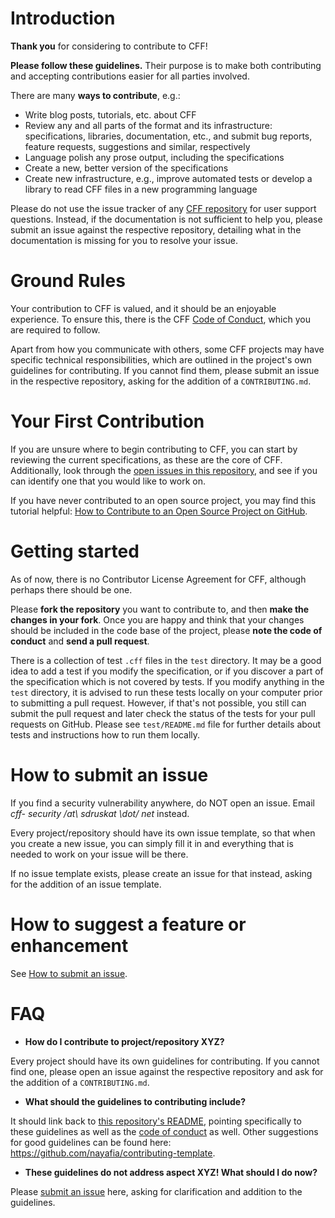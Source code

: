 # Introduction

**Thank you** for considering to contribute to CFF!

**Please follow these guidelines.** Their purpose is to make both contributing and accepting contributions easier for all parties involved.

There are many **ways to contribute**, e.g.:

- Write blog posts, tutorials, etc. about CFF
- Review any and all parts of the format and its infrastructure: specifications, libraries, documentation, etc., and submit bug reports, feature requests, suggestions and similar, respectively
- Language polish any prose output, including the specifications
- Create a new, better version of the specifications
- Create new infrastructure, e.g., improve automated tests or develop a library to read CFF files in a new programming language

Please do not use the issue tracker of any 
[CFF repository](https://github.com/citation-file-format/citation-file-format/blob/master/README.md#repositories) 
for user support questions. Instead, if the documentation is not sufficient to
help you, please submit an issue against the respective repository, detailing
what in the documentation is missing for you to resolve your issue.

# Ground Rules

Your contribution to CFF is valued, and it should be an enjoyable experience.
To ensure this, there is the CFF 
[Code of Conduct](https://github.com/citation-file-format/citation-file-format/blob/master/CODE_OF_CONDUCT.md), which you are required to follow.

Apart from how you communicate with others, some CFF projects may have specific
technical responsibilities, which are outlined in the project's own guidelines
for contributing. If you cannot find them, please submit an issue in the
respective repository, asking for the addition of a `CONTRIBUTING.md`.

# Your First Contribution

If you are unsure where to begin contributing to CFF, you can start by reviewing
the current specifications, as these are the core of CFF. Additionally, look
through the 
[open issues in this repository](https://github.com/citation-file-format/citation-file-format/issues), 
and see if you can identify one that you would like to work on.

If you have never contributed to an open source project, you may find this tutorial helpful:
[How to Contribute to an Open Source Project on GitHub](https://app.egghead.io/playlists/how-to-contribute-to-an-open-source-project-on-github).

# Getting started

As of now, there is no Contributor License Agreement for CFF, although perhaps
there should be one.

Please **fork the repository** you want to contribute to, and then
**make the changes in your fork**. Once you are happy and think that
your changes should be included in the code base of the project, 
please **note the code of conduct** and **send a pull request**. 

There is a collection of test `.cff` files in the `test` directory.
It may be a good idea to add a test if you modify the specification,
or if you discover a part of the specification which is not covered
by tests. If you modify anything in the `test` directory, it is
advised to run these tests locally on your computer prior to submitting
a pull request. However, if that's not possible, you still can submit
the pull request and later check the status of the tests for your
pull requests on GitHub. Please see `test/README.md` file for further
details about tests and instructions how to run them locally.

# How to submit an issue

If you find a security vulnerability anywhere, do NOT open an issue. Email *cff-
security /at\ sdruskat \dot/ net* instead.

Every project/repository should have its own issue template, so that when
you create a new issue, you can simply fill it in and everything that is
needed to work on your issue will be there.

If no issue template exists, please create an issue for that instead,
asking for the addition of an issue template.

# How to suggest a feature or enhancement

See [How to submit an issue](#how-to-submit-an-issue).

# FAQ

- **How do I contribute to project/repository XYZ?**  

Every project should have its own guidelines for contributing. If you cannot
find one, please open an issue against the respective repository and ask
for the addition of a `CONTRIBUTING.md`.

- **What should the guidelines to contributing include?**

It should link back to 
[this repository's README](https://github.com/citation-file-format/citation-file-format/blob/master/README.md), 
pointing specifically to these guidelines as well as the 
[code of conduct](https://github.com/citation-file-format/citation-file-format/blob/master/CODE_OF_CONDUCT.md) 
as well. Other suggestions for good guidelines can be found here:
https://github.com/nayafia/contributing-template.

- **These guidelines do not address aspect XYZ! What should I do now?**

Please [submit an issue](https://github.com/citation-file-format/citation-file-format/issues) here, 
asking for clarification and addition to the guidelines.
